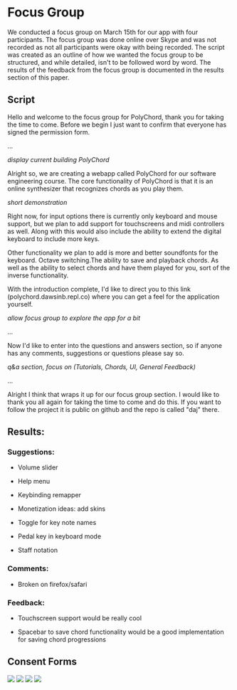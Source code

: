 
# Focus Group
We conducted a focus group on March 15th for our app with four participants. The focus group was done online over Skype and was not recorded as not all participants were okay with being recorded. The script was created as an outline of how we wanted the focus group to be structured, and while detailed, isn't to be followed word by word. The results of the feedback from the focus group is documented in the results section of this paper.

## Script
Hello and welcome to the focus group for PolyChord, thank you for taking the time to come. Before we begin I just want to confirm that everyone has signed the permission form.

...

*display current building PolyChord*

Alright so, we are creating a webapp called PolyChord for our software engineering course. The core functionality of PolyChord is that it is an online synthesizer that recognizes chords as you play them.

*short demonstration*

Right now, for input options there is currently only keyboard and mouse support, but we plan to add support for touchscreens and midi controllers as well. Along with this would also include the ability to extend the digital keyboard to include more keys.

Other functionality we plan to add is more and better soundfonts for the keyboard. Octave switching.The ability to save and playback chords. As well as the ability to select chords and have them played for you, sort of the inverse functionality.

With the introduction complete, I'd like to direct you to this link (polychord.dawsinb.repl.co) where you can get a feel for the application yourself.

*allow focus group to explore the app for a bit*

...

Now I'd like to enter into the questions and answers section, so if anyone has any comments, suggestions or questions please say so.

*q&a section, focus on (Tutorials, Chords, UI, General Feedback)*

... 


Alright I think that wraps it up for our focus group section. I would like to thank you all again for taking the time to come and do this. If you want to follow the project it is public on github and the repo is called "daj" there.

## Results:

 

### Suggestions:

 - Volume slider
    
 - Help menu
    
 - Keybinding remapper
    
 - Monetization ideas: add skins
    
 - Toggle for key note names
    
 - Pedal key in keyboard mode
    
 - Staff notation

### Comments:

 - Broken on firefox/safari

### Feedback:

 - Touchscreen support would be really cool
    
 - Spacebar to save chord functionality would be a good implementation for saving chord progressions

## Consent Forms

![](https://raw.githubusercontent.com/devinchristianson/daj/master/docs/assets/Focus_Group_Consent_Form_0.png)
![](https://raw.githubusercontent.com/devinchristianson/daj/master/docs/assets/Focus_Group_Consent_Form_1.png)
![](https://raw.githubusercontent.com/devinchristianson/daj/master/docs/assets/Focus_Group_Consent_Form_2.png)
![](https://raw.githubusercontent.com/devinchristianson/daj/master/docs/assets/Focus_Group_Consent_Form_3.png)


